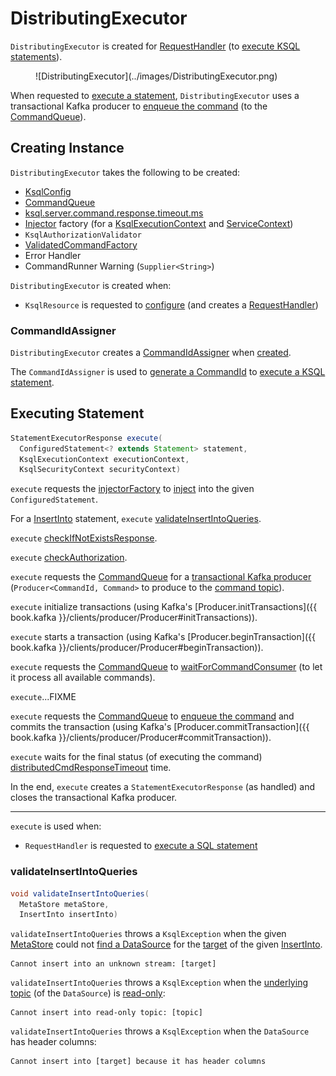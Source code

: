 # DistributingExecutor

`DistributingExecutor` is created for [RequestHandler](RequestHandler.md#distributor) (to [execute KSQL statements](RequestHandler.md#executeStatement)).

<figure markdown>
  ![DistributingExecutor](../images/DistributingExecutor.png)
</figure>

When requested to [execute a statement](#execute), `DistributingExecutor` uses a transactional Kafka producer to [enqueue the command](CommandQueue.md#enqueueCommand) (to the [CommandQueue](#commandQueue)).

## Creating Instance

`DistributingExecutor` takes the following to be created:

* <span id="ksqlConfig"> [KsqlConfig](../KsqlConfig.md)
* <span id="commandQueue"> [CommandQueue](CommandQueue.md)
* <span id="distributedCmdResponseTimeout"> [ksql.server.command.response.timeout.ms](KsqlRestConfig.md#ksql.server.command.response.timeout.ms)
* <span id="injectorFactory"> [Injector](../Injector.md) factory (for a [KsqlExecutionContext](../KsqlExecutionContext.md) and [ServiceContext](../ServiceContext.md))
* <span id="authorizationValidator"> `KsqlAuthorizationValidator`
* <span id="validatedCommandFactory"> [ValidatedCommandFactory](ValidatedCommandFactory.md)
* <span id="errorHandler"> Error Handler
* <span id="commandRunnerWarning"> CommandRunner Warning (`Supplier<String>`)

`DistributingExecutor` is created when:

* `KsqlResource` is requested to [configure](KsqlResource.md#configure) (and creates a [RequestHandler](KsqlResource.md#handler))

### <span id="commandIdAssigner"> CommandIdAssigner

`DistributingExecutor` creates a [CommandIdAssigner](CommandIdAssigner.md) when [created](#creating-instance).

The `CommandIdAssigner` is used to [generate a CommandId](CommandIdAssigner.md#getCommandId) to [execute a KSQL statement](#execute).

## <span id="execute"> Executing Statement

```java
StatementExecutorResponse execute(
  ConfiguredStatement<? extends Statement> statement,
  KsqlExecutionContext executionContext,
  KsqlSecurityContext securityContext)
```

`execute` requests the [injectorFactory](#injectorFactory) to [inject](../Injector.md#inject) into the given `ConfiguredStatement`.

For a [InsertInto](../parser/InsertInto.md) statement, `execute` [validateInsertIntoQueries](#validateInsertIntoQueries).

`execute` [checkIfNotExistsResponse](#checkIfNotExistsResponse).

`execute` [checkAuthorization](#checkAuthorization).

`execute` requests the [CommandQueue](#commandQueue) for a [transactional Kafka producer](CommandQueue.md#createTransactionalProducer) (`Producer<CommandId, Command>` to produce to the [command topic](CommandTopic.md)).

`execute` initialize transactions (using Kafka's [Producer.initTransactions]({{ book.kafka }}/clients/producer/Producer#initTransactions)).

`execute` starts a transaction (using Kafka's [Producer.beginTransaction]({{ book.kafka }}/clients/producer/Producer#beginTransaction)).

`execute` requests the [CommandQueue](#commandQueue) to [waitForCommandConsumer](CommandQueue.md#waitForCommandConsumer) (to let it process all available commands).

`execute`...FIXME

`execute` requests the [CommandQueue](#commandQueue) to [enqueue the command](CommandQueue.md#enqueueCommand) and commits the transaction (using Kafka's [Producer.commitTransaction]({{ book.kafka }}/clients/producer/Producer#commitTransaction)).

`execute` waits for the final status (of executing the command) [distributedCmdResponseTimeout](#distributedCmdResponseTimeout) time.

In the end, `execute` creates a `StatementExecutorResponse` (as handled) and closes the transactional Kafka producer.

---

`execute` is used when:

* `RequestHandler` is requested to [execute a SQL statement](RequestHandler.md#executeStatement)

### <span id="validateInsertIntoQueries"> validateInsertIntoQueries

```java
void validateInsertIntoQueries(
  MetaStore metaStore,
  InsertInto insertInto)
```

`validateInsertIntoQueries` throws a `KsqlException` when the given [MetaStore](../MetaStore.md) could not [find a DataSource](../MetaStore.md#getSource) for the [target](../parser/InsertInto.md#getTarget) of the given [InsertInto](../parser/InsertInto.md).

```text
Cannot insert into an unknown stream: [target]
```

`validateInsertIntoQueries` throws a `KsqlException` when the [underlying topic](../DataSource.md#getKafkaTopicName) (of the `DataSource`) is [read-only](ReservedInternalTopics.md#isReadOnly):

```text
Cannot insert into read-only topic: [topic]
```

`validateInsertIntoQueries` throws a `KsqlException` when the `DataSource` has header columns:

```text
Cannot insert into [target] because it has header columns
```
